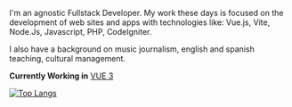 I'm an agnostic Fullstack Developer. My work these days is focused on the development of web sites and apps with technologies like: Vue.js, Vite, Node.Js, Javascript, PHP, CodeIgniter.

I also have a background on music journalism, english and spanish teaching, cultural management.

**Currently Working in**
[VUE 3](https://github.com/vuejs)

[![Top Langs](https://github-readme-stats.vercel.app/api/top-langs/?username=juanmanueldaza&layout=compact&theme=vision-friendly-dark)](https://github.com/anuraghazra/github-readme-stats)
